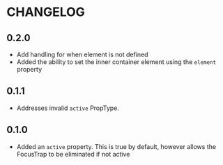 # CHANGELOG

## 0.2.0

- Add handling for when element is not defined
- Added the ability to set the inner container element using the `element` property

## 0.1.1

- Addresses invalid `active` PropType.

## 0.1.0

- Added an `active` property. This is true by default, however allows
  the FocusTrap to be eliminated if not active
